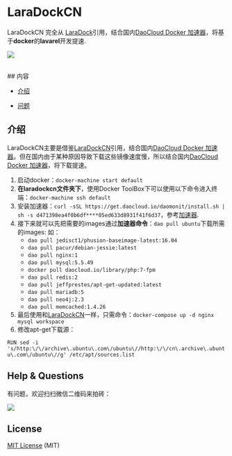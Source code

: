 # LaraDockCN

LaraDockCN 完全从 [LaraDock](https://github.com/LaraDock/laradock)引用，结合国内[DaoCloud Docker 加速器](http://www.daocloud.io/)，将基于**docker**的**lavarel**开发提速.


![](http://s18.postimg.org/fhykchl09/new_laradock_cover.png)

<br>
## 内容


- [介绍](#Intro)

- [问题](#Help)



<a name="Intro"></a>
## 介绍

LaraDockCN主要是借鉴[LaraDockCN](https://github.com/LaraDock/laradock)引用，结合国内[DaoCloud Docker 加速器](http://www.daocloud.io/)。但在国内由于某种原因导致下载这些镜像速度慢，所以结合国内[DaoCloud Docker 加速器](http://www.daocloud.io/)，将下载提速。

1. 启动docker：```docker-machine start default```
2. **在laradockcn文件夹下**，使用Docker ToolBox下可以使用以下命令进入终端：```docker-machine ssh default``` 
3. 安装加速器：```curl -sSL https://get.daocloud.io/daomonit/install.sh | sh -s d471398ea4f0b6df****05ed633d8931f41f6d37```，参考[加速器](https://dashboard.daocloud.io/mirror).
4. 接下来就可以先把需要的images通过**加速器命令**：```dao pull ubuntu```下载所需的images:
	如：
	- ```dao pull jedisct1/phusion-baseimage-latest:16.04```
	- ```dao pull pacur/debian-jessie:latest```
	- ```dao pull nginx:1```
	- ```dao pull mysql:5.5.49```
	- ```docker pull daocloud.io/library/php:7-fpm```
	- ```dao pull redis:2```
	- ```dao pull jeffprestes/apt-get-updated:latest```
	- ```dao pull mariadb:5```
	- ```dao pull neo4j:2.3```
	- ```dao pull memcached:1.4.26```
5. 最后使用和[LaraDockCN](https://github.com/LaraDock/laradock)一样，只需命令：```docker-compose up -d nginx mysql workspace```
6. 修改apt-get下载源：
  
  ```RUN sed -i 's/http:\/\/archive\.ubuntu\.com\/ubuntu\//http:\/\/cn\.archive\.ubuntu\.com\/ubuntu\//g' /etc/apt/sources.list```



## Help & Questions

有问题，欢迎扫扫微信二维码来拍砖：

![](http://ww2.sinaimg.cn/large/3ce6af96jw1f51tji340rj209d0cggmz.jpg)


## License

[MIT License](https://github.com/laradock/laradock/blob/master/LICENSE) (MIT)
